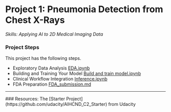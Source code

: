 # Project 1: Pneumonia Detection from Chest X-Rays
*Skills: Applying AI to 2D Medical Imaging Data*

### Project Steps
This project has the following steps.

* Exploratory Data Analysis [EDA.ipynb](./EDA.ipynb)
* Building and Training Your Model [Build and train model.ipynb](./Build%20and%20train%20model.ipynb)
* Clinical Workflow Integration [Inference.ipynb](./Inference.ipynb)
* FDA Preparation [FDA_submission.md](./FDA_submission.md)

<hr />
### Resources: 
The [Starter Project](https://github.com/udacity/AIHCND_C2_Starter) from Udacity
